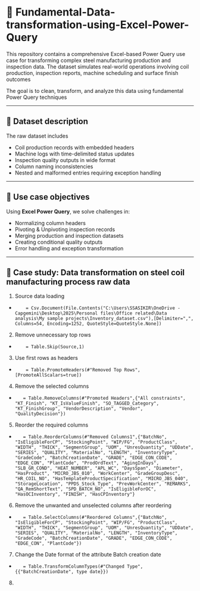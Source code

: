 # 👾 Fundamental-Data-transformation-using-Excel-Power-Query
This repository contains a comprehensive Excel-based Power Query use case for transforming complex steel manufacturing production and inspection data. The dataset simulates real-world operations involving coil production, inspection reports, machine scheduling and surface finish outcomes

The goal is to clean, transform, and analyze this data using fundamental Power Query techniques

---

## 👃 Dataset description
The raw dataset includes 
- Coil production records with embedded headers
- Machine logs with time-delimited status updates
- Inspection quality outputs in wide format
- Column naming inconsistencies
- Nested and malformed entries requiring exception handling

--- 

## 🦷 Use case objectives 
Using **Excel Power Query**, we solve challenges in:
- Normalizing column headers
- Pivoting & Unpivoting inspection records
- Merging production and inspection datasets
- Creating conditional quality outputs
- Error handling and exception transformation

---

## 🧠 Case study: Data transformation on steel coil manufacturing process raw data
1. Source data loading
-         = Csv.Document(File.Contents("C:\Users\SSASIKIR\OneDrive - Capgemini\Desktop\2025\Personal files\Office related\Data analysis\My sample projects\Inventory_dataset.csv"),[Delimiter=",", Columns=54, Encoding=1252, QuoteStyle=QuoteStyle.None])
2. Remove unnecessary top rows
-         = Table.Skip(Source,1)
3. Use first rows as headers
-         = Table.PromoteHeaders(#"Removed Top Rows", [PromoteAllScalars=true])
4. Remove the selected columns
-        = Table.RemoveColumns(#"Promoted Headers",{"All constraints", "KT_Finish", "KT_IsValueFinish", "SO_TAGGED_Category", "KT_FinishGroup", "VendorDescription", "Vendor", "QualityDecision"})
5. Reorder the required columns
-        = Table.ReorderColumns(#"Removed Columns1",{"BatchNo", "IsEligibleForCP", "StockingPoint", "WIP/FG", "ProductClass", "WIDTH", "THICK", "SegmentGroup", "UOM", "UnresQuantity", "UDDate", "SERIES", "QUALITY", "MaterialNo", "LENGTH", "InventoryType", "GradeCode", "BatchCreationDate", "GRADE", "EDGE_CON_CODE", "EDGE_CON", "PlantCode", "ProdOrdText", "AgingInDays", "SLB_GR_COND", "HEAT_NUMBER", "APL_WC", "DaysSpan", "Diameter", "HasProduct", "MICRO_JBS_010", "WorkCenter", "GradeGroupDesc", "HR_COIL_NO", "HasTemplateProductSpecification", "MICRO_JBS_040", "StorageLocation", "PPDS_Stock_Type", "PrevWorkCenter", "REMARKS", "QA_RemShortText", "SPD_BATCH_NO", "IsEligibleForOC", "HasOCInventory", "FINISH", "HasCPInventory"}
6. Remove the unwanted and unselected columns after reordering
-        = Table.SelectColumns(#"Reordered Columns",{"BatchNo", "IsEligibleForCP", "StockingPoint", "WIP/FG", "ProductClass", "WIDTH", "THICK", "SegmentGroup", "UOM", "UnresQuantity", "UDDate", "SERIES", "QUALITY", "MaterialNo", "LENGTH", "InventoryType", "GradeCode", "BatchCreationDate", "GRADE", "EDGE_CON_CODE", "EDGE_CON", "PlantCode"})
7. Change the Date format of the attribute Batch creation date
-        = Table.TransformColumnTypes(#"Changed Type",{{"BatchCreationDate", type date}})
8. 
